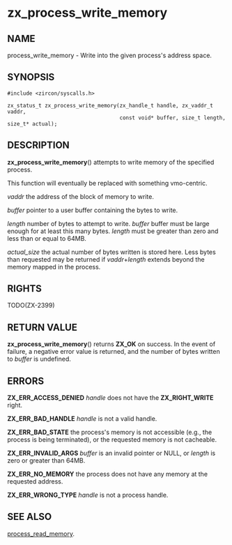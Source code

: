 # zx_process_write_memory

## NAME

process_write_memory - Write into the given process's address space.

## SYNOPSIS

```
#include <zircon/syscalls.h>

zx_status_t zx_process_write_memory(zx_handle_t handle, zx_vaddr_t vaddr,
                                    const void* buffer, size_t length, size_t* actual);

```

## DESCRIPTION

**zx_process_write_memory**() attempts to write memory of the specified process.

This function will eventually be replaced with something vmo-centric.

*vaddr* the address of the block of memory to write.

*buffer* pointer to a user buffer containing the bytes to write.

*length* number of bytes to attempt to write. *buffer* buffer must be large
enough for at least this many bytes.
*length* must be greater than zero and less than or equal to 64MB.

*actual_size* the actual number of bytes written is stored here.
Less bytes than requested may be returned if *vaddr*+*length*
extends beyond the memory mapped in the process.

## RIGHTS

TODO(ZX-2399)

## RETURN VALUE

**zx_process_write_memory**() returns **ZX_OK** on success.
In the event of failure, a negative error value is returned, and the number of
bytes written to *buffer* is undefined.

## ERRORS

**ZX_ERR_ACCESS_DENIED**  *handle* does not have the **ZX_RIGHT_WRITE** right.

**ZX_ERR_BAD_HANDLE**  *handle* is not a valid handle.

**ZX_ERR_BAD_STATE**  the process's memory is not accessible (e.g.,
the process is being terminated),
or the requested memory is not cacheable.

**ZX_ERR_INVALID_ARGS** *buffer* is an invalid pointer or NULL,
or *length* is zero or greater than 64MB.

**ZX_ERR_NO_MEMORY** the process does not have any memory at the
requested address.

**ZX_ERR_WRONG_TYPE**  *handle* is not a process handle.

## SEE ALSO

[process_read_memory](process_read_memory.md).
